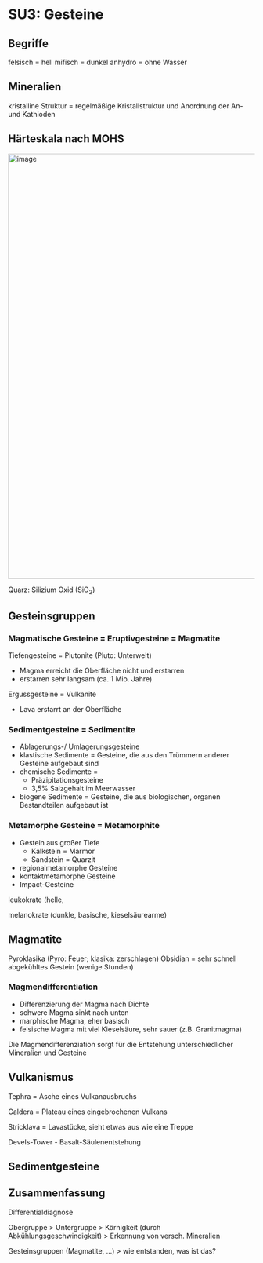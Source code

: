 # SU3: Gesteine
## Begriffe
felsisch = hell
mifisch = dunkel
anhydro = ohne Wasser

## Mineralien
kristalline Struktur = regelmäßige Kristallstruktur und Anordnung der An- und Kathioden

## Härteskala nach MOHS

<img width="866" alt="image" src="https://github.com/s92854/Physische-Geographie/assets/134683810/18279b29-faa7-46d6-b958-061611d49367">

Quarz: Silizium Oxid (SiO<sub>2</sub>)

## Gesteinsgruppen
### Magmatische Gesteine = Eruptivgesteine = Magmatite
Tiefengesteine = Plutonite (Pluto: Unterwelt)
* Magma erreicht die Oberfläche nicht und erstarren
* erstarren sehr langsam (ca. 1 Mio. Jahre)

Ergussgesteine = Vulkanite
* Lava erstarrt an der Oberfläche

### Sedimentgesteine = Sedimentite
* Ablagerungs-/ Umlagerungsgesteine
* klastische Sedimente = Gesteine, die aus den Trümmern anderer Gesteine aufgebaut sind
* chemische Sedimente =
     * Präzipitationsgesteine
     * 3,5% Salzgehalt im Meerwasser
* biogene Sedimente = Gesteine, die aus biologischen, organen Bestandteilen aufgebaut ist

### Metamorphe Gesteine = Metamorphite
* Gestein aus großer Tiefe
    * Kalkstein = Marmor
    * Sandstein = Quarzit
* regionalmetamorphe Gesteine
* kontaktmetamorphe Gesteine
* Impact-Gesteine

leukokrate (helle, 

melanokrate (dunkle, basische, kieselsäurearme)

## Magmatite
Pyroklasika (Pyro: Feuer; klasika: zerschlagen)
Obsidian = sehr schnell abgekühltes Gestein (wenige Stunden)

### Magmendifferentiation
* Differenzierung der Magma nach Dichte
* schwere Magma sinkt nach unten
* marphische Magma, eher basisch
* felsische Magma mit viel Kieselsäure, sehr sauer (z.B. Granitmagma)

Die Magmendifferenziation sorgt für die Entstehung unterschiedlicher Mineralien und Gesteine

## Vulkanismus
Tephra = Asche eines Vulkanausbruchs

Caldera = Plateau eines eingebrochenen Vulkans

Stricklava = Lavastücke, sieht etwas aus wie eine Treppe

Devels-Tower - Basalt-Säulenentstehung

## Sedimentgesteine


## Zusammenfassung
Differentialdiagnose

Obergruppe > Untergruppe > Körnigkeit (durch Abkühlungsgeschwindigkeit) > Erkennung von versch. Mineralien

Gesteinsgruppen (Magmatite, ...) > wie entstanden, was ist das?
